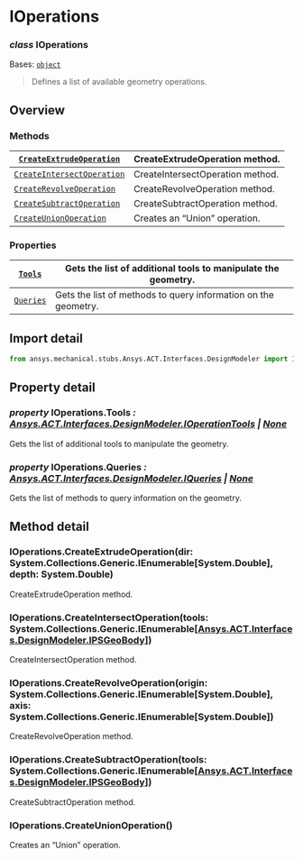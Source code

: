 <a id="ioperations"></a>

# IOperations

<a id="IOperations"></a>

### *class* IOperations

Bases: [`object`](https://docs.python.org/3/library/functions.html#object)

> Defines a list of available geometry operations.

> <!-- !! processed by numpydoc !! -->

<a id="overview"></a>

## Overview

### Methods

| [`CreateExtrudeOperation`](#IOperations.CreateExtrudeOperation)     | CreateExtrudeOperation method.   |
|---------------------------------------------------------------------|----------------------------------|
| [`CreateIntersectOperation`](#IOperations.CreateIntersectOperation) | CreateIntersectOperation method. |
| [`CreateRevolveOperation`](#IOperations.CreateRevolveOperation)     | CreateRevolveOperation method.   |
| [`CreateSubtractOperation`](#IOperations.CreateSubtractOperation)   | CreateSubtractOperation method.  |
| [`CreateUnionOperation`](#IOperations.CreateUnionOperation)         | Creates an “Union” operation.    |

### Properties

| [`Tools`](#IOperations.Tools)     | Gets the list of additional tools to manipulate the geometry.   |
|-----------------------------------|-----------------------------------------------------------------|
| [`Queries`](#IOperations.Queries) | Gets the list of methods to query information on the geometry.  |

<a id="import-detail"></a>

## Import detail

```python
from ansys.mechanical.stubs.Ansys.ACT.Interfaces.DesignModeler import IOperations
```

<a id="property-detail"></a>

## Property detail

<a id="IOperations.Tools"></a>

### *property* IOperations.Tools *: [Ansys.ACT.Interfaces.DesignModeler.IOperationTools](IOperationTools.md#IOperationTools) | [None](https://docs.python.org/3/library/constants.html#None)*

Gets the list of additional tools to manipulate the geometry.

<!-- !! processed by numpydoc !! -->

<a id="IOperations.Queries"></a>

### *property* IOperations.Queries *: [Ansys.ACT.Interfaces.DesignModeler.IQueries](IQueries.md#IQueries) | [None](https://docs.python.org/3/library/constants.html#None)*

Gets the list of methods to query information on the geometry.

<!-- !! processed by numpydoc !! -->

<a id="method-detail"></a>

## Method detail

<a id="IOperations.CreateExtrudeOperation"></a>

### IOperations.CreateExtrudeOperation(dir: System.Collections.Generic.IEnumerable[System.Double], depth: System.Double)

CreateExtrudeOperation method.

<!-- !! processed by numpydoc !! -->

<a id="IOperations.CreateIntersectOperation"></a>

### IOperations.CreateIntersectOperation(tools: System.Collections.Generic.IEnumerable[[Ansys.ACT.Interfaces.DesignModeler.IPSGeoBody](IPSGeoBody.md#IPSGeoBody)])

CreateIntersectOperation method.

<!-- !! processed by numpydoc !! -->

<a id="IOperations.CreateRevolveOperation"></a>

### IOperations.CreateRevolveOperation(origin: System.Collections.Generic.IEnumerable[System.Double], axis: System.Collections.Generic.IEnumerable[System.Double])

CreateRevolveOperation method.

<!-- !! processed by numpydoc !! -->

<a id="IOperations.CreateSubtractOperation"></a>

### IOperations.CreateSubtractOperation(tools: System.Collections.Generic.IEnumerable[[Ansys.ACT.Interfaces.DesignModeler.IPSGeoBody](IPSGeoBody.md#IPSGeoBody)])

CreateSubtractOperation method.

<!-- !! processed by numpydoc !! -->

<a id="IOperations.CreateUnionOperation"></a>

### IOperations.CreateUnionOperation()

Creates an “Union” operation.

<!-- !! processed by numpydoc !! -->
